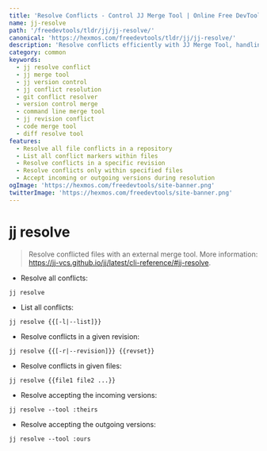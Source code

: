 ```yaml
---
title: 'Resolve Conflicts - Control JJ Merge Tool | Online Free DevTools by Hexmos'
name: jj-resolve
path: '/freedevtools/tldr/jj/jj-resolve/'
canonical: 'https://hexmos.com/freedevtools/tldr/jj/jj-resolve/'
description: 'Resolve conflicts efficiently with JJ Merge Tool, handling file merge issues. Manage revision conflicts easily. Free online tool, no registration required.'
category: common
keywords:
  - jj resolve conflict
  - jj merge tool
  - jj version control
  - jj conflict resolution
  - git conflict resolver
  - version control merge
  - command line merge tool
  - jj revision conflict
  - code merge tool
  - diff resolve tool
features:
  - Resolve all file conflicts in a repository
  - List all conflict markers within files
  - Resolve conflicts in a specific revision
  - Resolve conflicts only within specified files
  - Accept incoming or outgoing versions during resolution
ogImage: 'https://hexmos.com/freedevtools/site-banner.png'
twitterImage: 'https://hexmos.com/freedevtools/site-banner.png'
---
```


# jj resolve

> Resolve conflicted files with an external merge tool.
> More information: <https://jj-vcs.github.io/jj/latest/cli-reference/#jj-resolve>.

- Resolve all conflicts:

`jj resolve`

- List all conflicts:

`jj resolve {{[-l|--list]}}`

- Resolve conflicts in a given revision:

`jj resolve {{[-r|--revision]}} {{revset}}`

- Resolve conflicts in given files:

`jj resolve {{file1 file2 ...}}`

- Resolve accepting the incoming versions:

`jj resolve --tool :theirs`

- Resolve accepting the outgoing versions:

`jj resolve --tool :ours`
